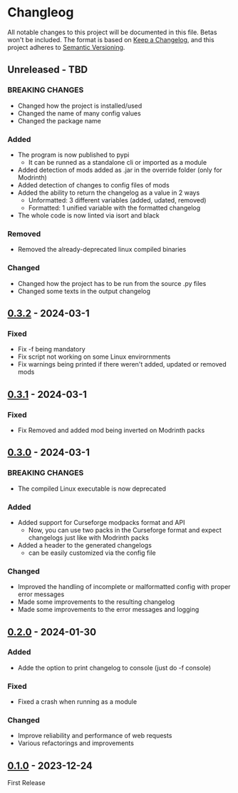 # Changleog
All notable changes to this project will be documented in this file. Betas won't be included.
The format is based on [Keep a Changelog](https://keepachangelog.com/en/1.1.0/),
and this project adheres to [Semantic Versioning](https://semver.org/spec/v2.0.0.html).

## Unreleased - TBD
### **BREAKING CHANGES**
* Changed how the project is installed/used
* Changed the name of many config values
* Changed the package name
### Added
* The program is now published to pypi
     * It can be runned as a standalone cli or imported as a module
* Added detection of mods added as .jar in the override folder (only for Modrinth)
* Added detection of changes to config files of mods
* Added the ability to return the changelog as a value in 2 ways
     * Unformatted: 3 different variables (added, udated, removed)
     * Formatted: 1 unified variable with the formatted changelog
* The whole code is now linted via isort and black
### Removed
* Removed the already-deprecated linux compiled binaries
### Changed
* Changed how the project has to be run from the source .py files
* Changed some texts in the output changelog

## [0.3.2](https://github.com/TheBossMagnus/ModpackChangelogger/releases/tag/0.3.2) - 2024-03-1
### Fixed
* Fix -f being mandatory
* Fix script not working on some Linux envirornments
* Fix warnings being printed if there weren't added, updated or removed mods

## [0.3.1](https://github.com/TheBossMagnus/ModpackChangelogger/releases/tag/0.3.1) - 2024-03-1
### Fixed
* Fix Removed and added mod being inverted on Modrinth packs

## [0.3.0](https://github.com/TheBossMagnus/ModpackChangelogger/releases/tag/0.3.0) - 2024-03-1
### **BREAKING CHANGES**
* The compiled Linux executable is now deprecated
### Added
* Added support for Curseforge modpacks format and API
     * Now, you can use two packs in the Curseforge format and expect changelogs just like with Modrinth packs
* Added a header to the generated changelogs
     * can be easily customized via the config file
### Changed
* Improved the handling of incomplete or malformatted config with proper error messages
* Made some improvements to the resulting changelog
* Made some improvements to the error messages and logging

## [0.2.0](https://github.com/TheBossMagnus/ModpackChangelogger/releases/tag/0.2.0) - 2024-01-30
### Added
* Adde the option to print changelog to console (just do -f console)
### Fixed
* Fixed  a crash when running as a module
### Changed
* Improve reliability and performance of web requests
* Various refactorings and improvements

## [0.1.0](https://github.com/TheBossMagnus/ModpackChangelogger/releases/tag/0.1.0) - 2023-12-24
First Release
